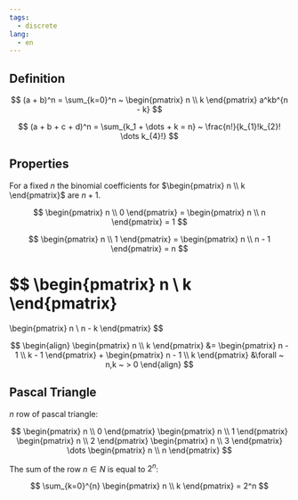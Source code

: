 ```yaml
---
tags:
  - discrete
lang:
  - en
---
```


## Definition

$$
(a + b)^n = \sum_{k=0}^n ~ \begin{pmatrix}
n \\
k
\end{pmatrix} a^kb^{n - k}
$$

$$
(a + b + c + d)^n = \sum_{k_1 + \dots + k = n} ~ \frac{n!}{k_{1}!k_{2}! \dots k_{4}!}
$$

## Properties

For a fixed $n$ the binomial coefficients for $\begin{pmatrix} n \\ k \end{pmatrix}$ are $n + 1$.

$$
\begin{pmatrix} n \\ 0 \end{pmatrix} = \begin{pmatrix} n \\ n \end{pmatrix} = 1
$$

$$
\begin{pmatrix} n \\ 1 \end{pmatrix} = \begin{pmatrix} n \\ n - 1 \end{pmatrix} = n
$$

$$
\begin{pmatrix}
n \\ k
\end{pmatrix}
=
\begin{pmatrix}
n \\ n - k
\end{pmatrix}
$$

$$
\begin{align}
\begin{pmatrix}
n \\ k
\end{pmatrix}
&= 
\begin{pmatrix}
n - 1 \\
k - 1
\end{pmatrix}
+ 
\begin{pmatrix}
n - 1 \\
k
\end{pmatrix}
&\forall ~ n,k ~ > 0
\end{align}
$$

## Pascal Triangle

$n$ row of pascal triangle:

$$
\begin{pmatrix}
n \\
0
\end{pmatrix}
\begin{pmatrix}
n \\
1
\end{pmatrix}
\begin{pmatrix}
n \\
2
\end{pmatrix}
\begin{pmatrix}
n \\
3
\end{pmatrix}
\dots
\begin{pmatrix}
n \\
n
\end{pmatrix}
$$

The sum of the row $n \in N$ is equal to $2^n$:

$$
\sum_{k=0}^{n} \begin{pmatrix}
n \\ k
\end{pmatrix}
= 2^n
$$


